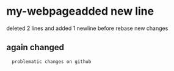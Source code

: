# my-webpageadded new line

deleted 2 lines and added 1 newline before rebase
new changes
  
  ## again changed
      problematic changes on github
